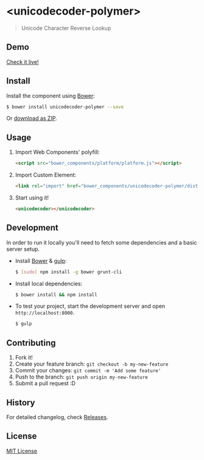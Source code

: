 # &lt;unicodecoder-polymer&gt;

> Unicode Character Reverse Lookup

## Demo

[Check it live!](http://jimlyndon.github.io/unicodecoder-polymer)

## Install

Install the component using [Bower](http://bower.io/):

```sh
$ bower install unicodecoder-polymer --save
```

Or [download as ZIP](https://github.com/jimlyndon/unicodecoder-polymer/archive/master.zip).

## Usage

1. Import Web Components' polyfill:

    ```html
    <script src="bower_components/platform/platform.js"></script>
    ```

2. Import Custom Element:

    ```html
    <link rel="import" href="bower_components/unicodecoder-polymer/dist/unicodecoder.html">
    ```

3. Start using it!

    ```html
    <unicodecoder></unicodecoder>
    ```

## Development

In order to run it locally you'll need to fetch some dependencies and a basic server setup.

* Install [Bower](http://bower.io/) & [gulp](http://gulpjs.com/):

    ```sh
    $ [sudo] npm install -g bower grunt-cli
    ```

* Install local dependencies:

    ```sh
    $ bower install && npm install
    ```

* To test your project, start the development server and open `http://localhost:8000`.

    ```sh
    $ gulp
    ```

## Contributing

1. Fork it!
2. Create your feature branch: `git checkout -b my-new-feature`
3. Commit your changes: `git commit -m 'Add some feature'`
4. Push to the branch: `git push origin my-new-feature`
5. Submit a pull request :D

## History

For detailed changelog, check [Releases](https://github.com/jimlyndon/unicodecoder-polymer/releases).

## License

[MIT License](http://opensource.org/licenses/MIT)

